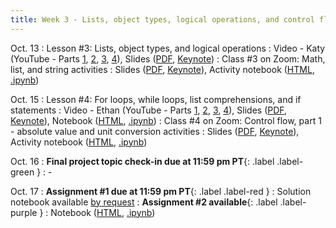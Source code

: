 ```yaml
---
title: Week 3 - Lists, object types, logical operations, and control flow
---
```


Oct. 13
: Lesson #3: Lists, object types, and logical operations
  : Video - Katy (YouTube - Parts [1](#), [2](#), [3](#), [4](#)), Slides ([PDF](/OCEAN_215/materials/lessons/lesson_3.pdf), [Keynote](/OCEAN_215/materials/lessons/lesson_3.key))
: Class #3 on Zoom: Math, list, and string activities
  : Slides ([PDF](/OCEAN_215/materials/class/class_3.pdf), [Keynote](/OCEAN_215/materials/class/class_3.key)), Activity notebook ([HTML](https://nbviewer.org/github/ethan-campbell/OCEAN_215/blob/main/materials/class/class_3_notebook.ipynb), [.ipynb](/OCEAN_215/materials/class/class_3_notebook.ipynb))

Oct. 15
: Lesson #4: For loops, while loops, list comprehensions, and if statements
  : Video - Ethan (YouTube - Parts [1](#), [2](#), [3](#), [4](#)), Slides ([PDF](/OCEAN_215/materials/lessons/lesson_4.pdf), [Keynote](/OCEAN_215/materials/lessons/lesson_4.key)), Notebook ([HTML](https://nbviewer.org/github/ethan-campbell/OCEAN_215/blob/main/materials/lessons/lesson_4_notebook.ipynb), [.ipynb](/OCEAN_215/materials/lessons/lesson_4_notebook.ipynb))
: Class #4 on Zoom: Control flow, part 1 - absolute value and unit conversion activities
  : Slides ([PDF](/OCEAN_215/materials/class/class_4.pdf), [Keynote](/OCEAN_215/materials/class/class_4.key)), Activity notebook ([HTML](https://nbviewer.org/github/ethan-campbell/OCEAN_215/blob/main/materials/class/class_4_notebook.ipynb), [.ipynb](/OCEAN_215/materials/class/class_4_notebook.ipynb))

Oct. 16
: **Final project topic check-in due at 11:59 pm PT**{: .label .label-green }
  : -

Oct. 17
: **Assignment #1 due at 11:59 pm PT**{: .label .label-red }
  : Solution notebook available [by request](ethancc@uw.edu)
: **Assignment #2 available**{: .label .label-purple }
  : Notebook ([HTML](https://nbviewer.org/github/ethan-campbell/OCEAN_215/blob/main/materials/assignments/assignment_2.ipynb), [.ipynb](/OCEAN_215/materials/assignments/assignment_2.ipynb))